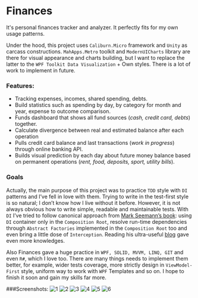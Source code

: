 # Finances

It's personal finances tracker and analyzer. It perfectly fits for my own usage patterns. 

Under the hood, this project uses `Caliburn.Micro` framework and `Unity` as carcass constructions. `MahApps.Metro` toolkit and `ModernUICharts` library are there for visual appearance and charts building, but I want to replace the latter to the `WPF Toolkit Data Visualization` + Own styles. There is a lot of work to implement in future.

### Features:
- Tracking expenses, incomes, shared spending, debts.
- Build statistics such as spending by day, by category for month and year, expense to outcome comparison.
- Funds dashboard that shows all fund sources (*cash, credit card, debts*) together.
- Calculate divergence between real and estimated balance after each operation
- Pulls credit card balance and last transactions (*work in progress*) through online banking API.
- Builds visual prediction by each day about future money balance based on permanent operations (*rent, food, deposits, sport, utility bills*).

### Goals
Actually, the main purpose of this project was to practice `TDD` style with `DI` patterns and I’ve fell in love with them. Trying to write in the test-first style is so natural; I don’t know how I live without it before. However, it is not always obvious how to write simple, readable and maintainable tests.  With `DI` I’ve tried to follow canonical approach from [Mark Seemann’s book](http://www.amazon.com/Dependency-Injection-NET-Mark-Seemann/dp/1935182501): using `DI` container only in the `Composition Root`, resolve run-time dependencies through `Abstract Factories` implemented in the `Composition Root` too and even bring a little dose of `Interception`. Reading his ultra-useful [blog](http://blog.ploeh.dk/) gave even more knowledges. 

Also Finances gave a huge practice in `WPF, SOLID, MVVM, LINQ, GIT` and even `R#`, which I love too. There are many things needs to implement them better, for example, wider tests coverage, more strictly design in `ViewModel-First` style, uniform way to work with `WPF` Templates and so on. I hope to finish it soon and gain my skills far more.

###Screenshots:
![1](https://cloud.githubusercontent.com/assets/5301844/11852649/e10a77a2-a441-11e5-90f5-ed2bc44ec2f3.png)
![2](https://cloud.githubusercontent.com/assets/5301844/11852650/e11124b2-a441-11e5-9ca0-2a9fe4668a4b.png)
![3](https://cloud.githubusercontent.com/assets/5301844/11852651/e12272c6-a441-11e5-8902-940df6fd7170.png)
![4](https://cloud.githubusercontent.com/assets/5301844/11852652/e122fe3a-a441-11e5-8178-4a7eb61c3676.png)
![5](https://cloud.githubusercontent.com/assets/5301844/11852653/e1250e32-a441-11e5-98c4-7956a0a38844.png)
![6](https://cloud.githubusercontent.com/assets/5301844/11893817/dd60128e-a57b-11e5-8078-0cb00e7ba676.png)
